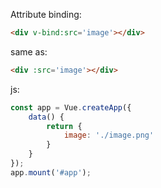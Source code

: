 Attribute binding:

```html
<div v-bind:src='image'></div>
```

same as:

```html
<div :src='image'></div>
```

js:

```js
const app = Vue.createApp({
    data() {
        return {
            image: './image.png'
        }
    }
});
app.mount('#app');
```